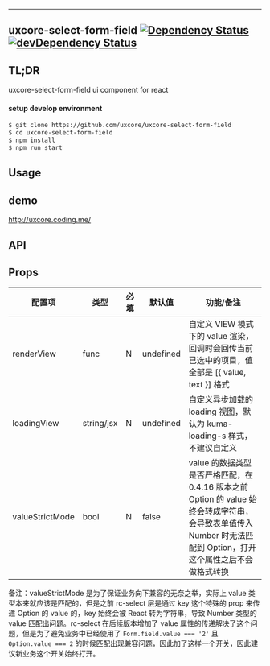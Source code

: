 ---

## uxcore-select-form-field [![Dependency Status](http://img.shields.io/david/uxcore/uxcore-select-form-field.svg?style=flat-square)](https://david-dm.org/uxcore/uxcore-select-form-field) [![devDependency Status](http://img.shields.io/david/dev/uxcore/uxcore-select-form-field.svg?style=flat-square)](https://david-dm.org/uxcore/uxcore-select-form-field#info=devDependencies) 

## TL;DR

uxcore-select-form-field ui component for react

#### setup develop environment

```sh
$ git clone https://github.com/uxcore/uxcore-select-form-field
$ cd uxcore-select-form-field
$ npm install
$ npm run start
```

## Usage

## demo
http://uxcore.coding.me/

## API

## Props

| 配置项 | 类型 | 必填 | 默认值 | 功能/备注 |
|---|---|---|---|---|
| renderView | func | N | undefined | 自定义 VIEW 模式下的 value 渲染，回调时会回传当前已选中的项目，值全部是 [{ value, text }] 格式 |
| loadingView | string/jsx | N | undefined | 自定义异步加载的 loading 视图，默认为 kuma-loading-s 样式，不建议自定义 |
| valueStrictMode | bool | N | false | value 的数据类型是否严格匹配，在 0.4.16 版本之前 Option 的 value 始终会转成字符串，会导致表单值传入 Number 时无法匹配到 Option，打开这个属性之后不会做格式转换 |

备注：valueStrictMode 是为了保证业务向下兼容的无奈之举，实际上 value 类型本来就应该是匹配的，但是之前 rc-select 层是通过 key 这个特殊的 prop 来传递 Option 的 value 的，key 始终会被 React 转为字符串，导致 Number 类型的 value 匹配出问题。rc-select 在后续版本增加了 value 属性的传递解决了这个问题，但是为了避免业务中已经使用了 `Form.field.value === '2'` 且 `Option.value === 2` 的时候匹配出现兼容问题，因此加了这样一个开关，因此建议新业务这个开关始终打开。
